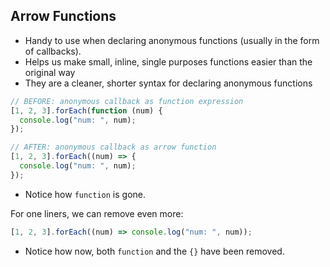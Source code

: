 ## Arrow Functions

- Handy to use when declaring anonymous functions (usually in the form of callbacks).
- Helps us make small, inline, single purposes functions easier than the original way
- They are a cleaner, shorter syntax for declaring anonymous functions

```javascript
// BEFORE: anonymous callback as function expression
[1, 2, 3].forEach(function (num) {
  console.log("num: ", num);
});

// AFTER: anonymous callback as arrow function
[1, 2, 3].forEach((num) => {
  console.log("num: ", num);
});
```

- Notice how `function` is gone.

For one liners, we can remove even more:

```javascript
[1, 2, 3].forEach((num) => console.log("num: ", num));
```

- Notice how now, both `function` and the `{}` have been removed.
